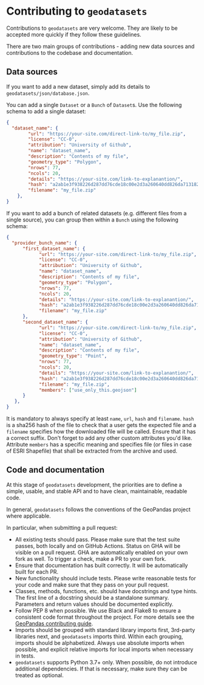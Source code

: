 # Contributing to `geodatasets`

Contributions to `geodatasets` are very welcome. They are likely to be accepted more
quickly if they follow these guidelines.

There are two main groups of contributions - adding new data sources and
contributions to the codebase and documentation.

## Data sources

If you want to add a new dataset, simply add its details to
`geodatasets/json/database.json`.

You can add a single `Dataset` or a `Bunch` of `Dataset`s. Use the following
schema to add a single dataset:

```json
{
  "dataset_name": {
        "url": "https://your-site.com/direct-link-to/my_file.zip",
        "license": "CC-0",
        "attribution": "University of Github",
        "name": "dataset_name",
        "description": "Contents of my file",
        "geometry_type": "Polygon",
        "nrows": 77,
        "ncols": 20,
        "details": "https://your-site.com/link-to-explanantion/",
        "hash": "a2ab1e3f938226d287dd76cde18c00e2d3a260640dd826da7131827d9e76c824",
        "filename": "my_file.zip"
    },
}
```

If you want to add a bunch of related datasets (e.g. different files from a single source),
you can group then within a `Bunch` using the following schema:

```json
{
  "provider_bunch_name": {
      "first_dataset_name": {
            "url": "https://your-site.com/direct-link-to/my_file.zip",
            "license": "CC-0",
            "attribution": "University of Github",
            "name": "dataset_name",
            "description": "Contents of my file",
            "geometry_type": "Polygon",
            "nrows": 77,
            "ncols": 20,
            "details": "https://your-site.com/link-to-explanantion/",
            "hash": "a2ab1e3f938226d287dd76cde18c00e2d3a260640dd826da7131827d9e76c824",
            "filename": "my_file.zip"
      },
      "second_dataset_name": {
            "url": "https://your-site.com/direct-link-to/my_file.zip",
            "license": "CC-0",
            "attribution": "University of Github",
            "name": "dataset_name",
            "description": "Contents of my file",
            "geometry_type": "Point",
            "nrows": 77,
            "ncols": 20,
            "details": "https://your-site.com/link-to-explanantion/",
            "hash": "a2ab1e3f938226d287dd76cde18c00e2d3a260640dd826da7131827d9e76c824",
            "filename": "my_file.zip",
            "members": ["use_only_this.geojson"]
      }
   },
}
```

It is mandatory to always specify at least `name`, `url`, `hash` and `filename`. `hash`
is a sha256 hash of the file to check that a user gets the expected file and a
`filename` specifies how the downloaded file will be called. Ensure that it has a correct
suffix. Don't forget to add any other custom attributes you'd like. Attribute `members` has
a specific meaning and specifies file (or files in case of ESRI Shapefile) that shall be
extracted from the archive and used.

## Code and documentation

At this stage of `geodatasets` development, the priorities are to define a simple,
usable, and stable API and to have clean, maintainable, readable code.

In general, `geodatasets` follows the conventions of the GeoPandas project where
applicable.

In particular, when submitting a pull request:

- All existing tests should pass. Please make sure that the test suite passes, both
  locally and on GitHub Actions. Status on GHA will be visible on a pull request. GHA
  are automatically enabled on your own fork as well. To trigger a check, make a PR to
  your own fork.
- Ensure that documentation has built correctly. It will be automatically built for each
  PR.
- New functionality should include tests. Please write reasonable tests for your code
  and make sure that they pass on your pull request.
- Classes, methods, functions, etc. should have docstrings and type hints. The first
  line of a docstring should be a standalone summary. Parameters and return values
  should be documented explicitly.
- Follow PEP 8 when possible. We use Black and Flake8 to ensure a consistent code format
  throughout the project. For more details see the [GeoPandas contributing
  guide](https://geopandas.readthedocs.io/en/latest/community/contributing.html).
- Imports should be grouped with standard library imports first, 3rd-party libraries
  next, and `geodatasets` imports third. Within each grouping, imports should be
  alphabetized. Always use absolute imports when possible, and explicit relative imports
  for local imports when necessary in tests.
- `geodatasets` supports Python 3.7+ only. When possible, do not introduce additional
  dependencies. If that is necessary, make sure they can be treated as optional.
